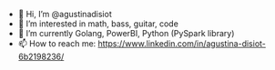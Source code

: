 - 👋 Hi, I’m @agustinadisiot
- 👀 I’m interested in math, bass, guitar, code
- 🌱 I’m currently Golang, PowerBI, Python (PySpark library)
- 📫 How to reach me: https://www.linkedin.com/in/agustina-disiot-6b2198236/

<!---
agustinadisiot/agustinadisiot is a ✨ special ✨ repository because its `README.md` (this file) appears on your GitHub profile.
You can click the Preview link to take a look at your changes.
--->
